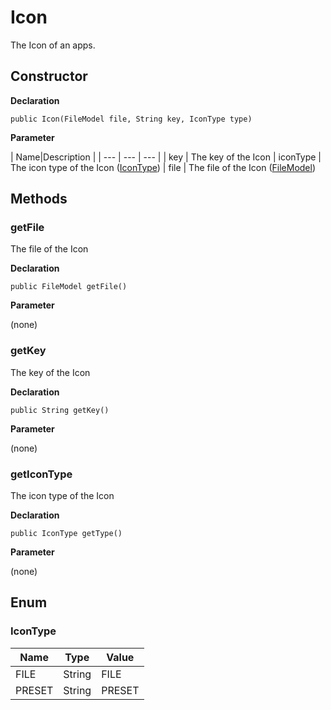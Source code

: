 # Icon
The Icon of an apps.

## Constructor

**Declaration**
```
public Icon(FileModel file, String key, IconType type) 
```

**Parameter**

| Name|Description |
| --- | --- | --- |
| key | The key of the Icon
| iconType | The icon type of the Icon ([IconType](#icontype))
| file | The file of the Icon ([FileModel](/reference/model/file/file-model))

## Methods

### getFile

The file of the Icon

**Declaration**
```
public FileModel getFile()
```

**Parameter**

(none)

### getKey

The key of the Icon

**Declaration**
```
public String getKey()
```

**Parameter**

(none)

### getIconType

The icon type of the Icon

**Declaration**
```
public IconType getType()
```
**Parameter**

(none)

## Enum

### IconType

| Name | Type | Value 
| --- | --- | --- |
| FILE | String | FILE 
| PRESET | String | PRESET